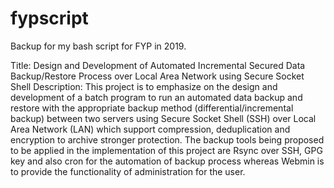 # fypscript
Backup for my bash script for FYP in 2019.

Title: Design and Development of Automated Incremental Secured Data Backup/Restore Process over Local Area Network using Secure Socket Shell
Description:
This project is to emphasize on the design and development of a batch program to run an automated data backup and restore with the appropriate backup method (differential/incremental backup) between two servers using Secure Socket Shell (SSH) over Local Area Network (LAN) which support compression, deduplication and encryption to archive stronger protection. The backup tools being proposed to be applied in the implementation of this project are Rsync over SSH, GPG key and also cron for the automation of backup process whereas Webmin is to provide the functionality of administration for the user.
